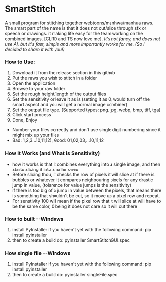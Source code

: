 # SmartStitch
A small program for stitching together webtoons/manhwa/manhua raws.
The smart part of the name is that it does not cut/slice through sfx or speech or drawings. it making life easy for the team working on the combined images. [CLRD and TS now love me]. *It's not fancy, and does not use AI, but it's fast, simple and more importantly works for me. (So i decided to share it with you!)*

### How to Use:
1. Download it from the release section in this github
2. Put the raws you wish to stitch in a folder
3. Open the application
4. Browse to your raw folder
5. Set the rough height/length of the output files
6. Set the sensitivity or leave it as is (setting it as 0, would turn off the smart aspect and you will get a normal image combiner)
7. Set the output file type. (Supported types: png. jpg, webp, bmp, tiff, tga)
8. Click start process
9. Done, Enjoy

- Number your files correctly and don't use single digit numbering since it might mix up your files
- Bad: 1,2,3...10,11,12), Good: 01,02,03,...10,11,12

### How it Works (and What is Sensitivity)
- how it works is that it combines everything into a single image, and then starts slicing it into smaller ones
- Before slicing thou, it checks the row of pixels it will slice at if there is bubbles or whatever, it compares neighbouring pixels for any drastic jump in value, (tolarence for value jumps is the sensitivity)
- if there is too big of a jump in value between the pixels, that means there is something that shouldn't be cut, so it move up a pixel row and repeat.
- For senstivity 100 will mean if the pixel row that it will slice at will have to be the same color, 0 being it does not care so it will cut there

### How to built --Windows
1. install PyInstaller if you haven't yet with the following command: pip install pyinstaller
3. then to create a build do: pyinstaller SmartStitchGUI.spec

### How single file --Windows
1. install PyInstaller if you haven't yet with the following command: pip install pyinstaller
3. then to create a build do: pyinstaller singleFile.spec
